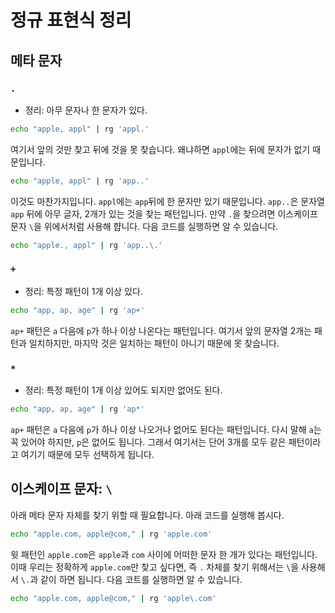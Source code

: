 # 정규 표현식 정리

## 메타 문자

### `.`

- 정리: 아무 문자나 한 문자가 있다.

```bash
echo "apple, appl" | rg 'appl.'
```

여기서 앞의 것만 찾고 뒤에 것을 못 찾습니다. 왜냐하면 `appl`에는 뒤에 문자가 없기 때문입니다.

```bash
echo "apple, appl" | rg 'app..'
```

이것도 마찬가지입니다. `appl`에는 `app`뒤에 한 문자만 있기 때문입니다. `app..`은 문자열 `app` 뒤에 아무 글자, 2개가 있는 것을 찾는 패턴입니다. 만약 `.`을 찾으려면 이스케이프 문자 `\`을 위에서처럼 사용해 햡니다. 다음 코드를 실행하면 알 수 있습니다.

```bash
echo "apple., appl" | rg 'app..\.'
```

### `+`

- 정리: 특정 패턴이 1개 이상 있다.

```bash
echo "app, ap, age" | rg 'ap+'
```

`ap+` 패턴은 `a` 다음에 `p`가 하나 이상 나온다는 패턴입니다. 여기서 앞의 문자열 2개는 패턴과 일치하지만, 마지막 것은 일치하는 패턴이 아니기 때문에 못 찾습니다.

### `*`

- 정리: 특정 패턴이 1개 이상 있어도 되지만 없어도 된다.

```bash
echo "app, ap, age" | rg 'ap*'
```

`ap+` 패턴은 `a` 다음에 `p`가 하나 이상 나오거나 없어도 된다는 패턴입니다. 다시 말해 `a`는 꼭 있어야 하지만, `p`은 없어도 됩니다. 그래서 여기서는 단어 3개를 모두 같은 패턴이라고 여기기 때문에 모두 선택하게 됩니다.

## 이스케이프 문자: `\`

아래 메타 문자 자체를 찾기 위할 때 필요합니다. 아래 코드를 실행해 봅시다.

```bash
echo "apple.com, apple@com," | rg 'apple.com'
```

윗 패턴인 `apple.com`은 `apple`과 `com` 사이에 어떠한 문자 한 개가 있다는 패턴입니다. 이때 우리는 정확하게 `apple.com`만 찾고 싶다면, 즉 `.` 차체를 찾기 위해서는 `\`을 사용해서 `\.`과 같이 하면 됩니다. 다음 코트를 실행하면 알 수 있습니다.

```bash
echo "apple.com, apple@com," | rg 'apple\.com'
```
